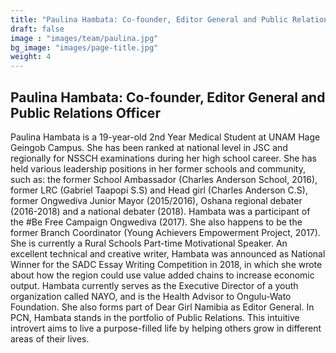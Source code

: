 ```yaml
---
title: "Paulina Hambata: Co-founder, Editor General and Public Relations Officer"
draft: false
image : "images/team/paulina.jpg"
bg_image: "images/page-title.jpg"
weight: 4
---
```


## Paulina Hambata: Co-founder, Editor General and Public Relations Officer
Paulina Hambata is a 19-year-old 2nd Year Medical Student at UNAM Hage Geingob Campus. She has been ranked at national level in JSC and regionally for NSSCH examinations during her high school career. She has held various leadership positions in her former schools and community, such as: the former School Ambassador (Charles Anderson School, 2016), former LRC (Gabriel Taapopi S.S) and Head girl (Charles Anderson C.S), former Ongwediva Junior Mayor (2015/2016), Oshana regional debater (2016-2018) and a national debater (2018). Hambata was a participant of the #Be Free Campaign 
Ongwediva (2017). She also happens to be the former Branch Coordinator (Young Achievers Empowerment Project, 2017). She is currently a Rural Schools Part-time Motivational Speaker. An excellent technical and creative writer, Hambata was announced as National Winner for the SADC Essay Writing Competition in 2018, in which she wrote about how the region could use value added chains to increase economic output. Hambata currently serves as the Executive Director of a youth organization called NAYO, and is the Health Advisor to Ongulu-Wato Foundation. She also forms part of Dear Girl Namibia as Editor General. In PCN, Hambata stands in the portfolio of Public Relations. This intuitive introvert aims to live a purpose-filled life by helping others grow in different areas of their lives.
